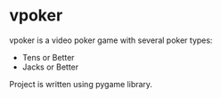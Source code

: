 # vpoker

vpoker is a video poker game with several poker types:
  * Tens or Better
  * Jacks or Better

Project is written using pygame library.